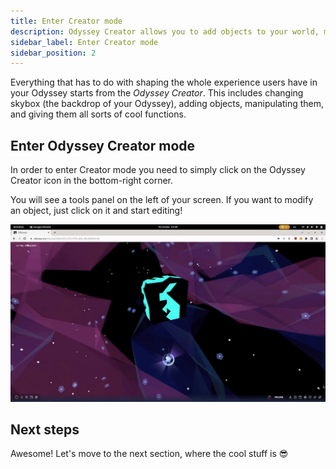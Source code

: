 ```yaml
---
title: Enter Creator mode
description: Odyssey Creator allows you to add objects to your world, modify them, assign them functions, change skybox, and personalise the whole Odyssey experience for your users. These tutorials show you how to get the best out of it. 
sidebar_label: Enter Creator mode
sidebar_position: 2
---
```


Everything that has to do with shaping the whole experience users have in your Odyssey starts from the *Odyssey Creator*. This includes changing skybox (the backdrop of your Odyssey), adding objects, manipulating them, and giving them all sorts of cool functions. 

## Enter Odyssey Creator mode

In order to enter Creator mode you need to simply click on the Odyssey Creator icon in the bottom-right corner.

You will see a tools panel on the left of your screen. If you want to modify an object, just click on it and start editing!

![Gif showing how to enter creator mode](img/enter-creator-mode.gif)

## Next steps

Awesome! Let's move to the next section, where the cool stuff is 😎